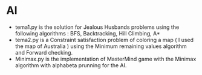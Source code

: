 # AI
- tema1.py is the solution for Jealous Husbands problems using the following algorithms : 
BFS, Backtracking, Hill Climbing, A*
- tema2.py is a Constraint satisfaction problem of coloring a map ( I used the map of Australia ) using the Minimum remaining values algorithm and Forward checking.
- Minimax.py is the implementation of MasterMind game with the Minimax algorithm with alphabeta prunning for the AI.
